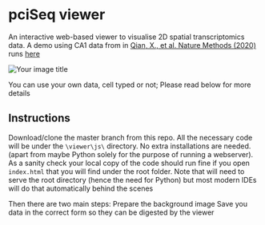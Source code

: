 # pciSeq viewer
An interactive web-based viewer to visualise 2D spatial transcriptomics data. A demo using 
CA1 data from in [Qian, X., et al. Nature Methods (2020)](https://www.nature.com/articles/s41592-019-0631-4) runs
 [here](https://acycliq.github.io/ca1/)

<img src="viewer/assets/screenshot.jpg" alt="Your image title"/>

You can use your own data, cell typed or not; Please read below for more details

## Instructions
Download/clone the master branch from this repo. All the necessary code will be under the `\viewer\js\` directory. No extra installations are needed. (apart from maybe Python solely for the purpose of running a webserver). 
As a sanity check your local copy of the code should run fine if you open `index.html` that you will 
find under the root folder. Note that will need to serve the root directory (hence the need for Python) 
but most modern IDEs will do that automatically behind the scenes    

Then there are two main steps:
 Prepare the background image
 Save you data in the correct form so they can be digested by the viewer


